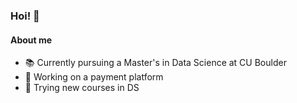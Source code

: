 ### Hoi! 👻

#### About me

- 📚 Currently pursuing a Master's in Data Science at CU Boulder
- 🎃 Working on a payment platform
- 🗿 Trying new courses in DS
